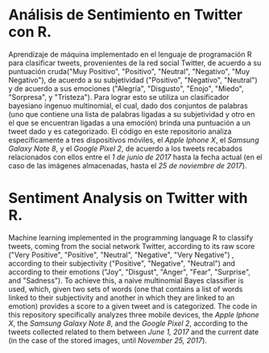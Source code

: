 # Análisis de Sentimiento en Twitter con R.
Aprendizaje de máquina implementado en el lenguaje de programación R para clasificar tweets, provenientes de la red social Twitter, de
acuerdo a su puntuación cruda("Muy Positivo", "Positivo", "Neutral", "Negativo", "Muy Negativo"), de acuerdo a su subjetividad
("Positivo", "Negativo", "Neutral") y de acuerdo a sus emociones ("Alegría", "Disgusto", "Enojo", "Miedo", "Sorpresa", y "Tristeza"). Para lograr esto se utiliza un clasificador bayesiano ingenuo multinomial, el cual, dado dos conjuntos de palabras (uno que contiene una lista de palabras ligadas a su subjetividad y otro en el que se encuentran ligadas a una emoción) brinda una puntuación a un tweet dado y es categorizado. El código en este repositorio analiza específicamente a tres dispositivos móviles, el _Apple Iphone X_, el _Samsung Galaxy Note 8_, y el _Google Pixel 2_, de acuerdo a los tweets recabados relacionados con ellos entre el _1 de junio de 2017_ hasta la fecha actual (en el caso de las imágenes almacenadas, hasta el _25 de noviembre de 2017_). 

# Sentiment Analysis on Twitter with R.
Machine learning implemented in the programming language R to classify tweets, coming from the social network Twitter, according to its raw score ("Very Positive", "Positive", "Neutral", "Negative", "Very Negative") , according to their subjectivity ("Positive", "Negative", "Neutral") and according to their emotions ("Joy", "Disgust", "Anger", "Fear", "Surprise", and "Sadness"). To achieve this, a naive multinomial Bayes classifier is used, which, given two sets of words (one that contains a list of words linked to their subjectivity and another in which they are linked to an emotion) provides a score to a given tweet and is categorized. The code in this repository specifically analyzes three mobile devices, the _Apple Iphone X_, the _Samsung Galaxy Note 8_, and the _Google Pixel 2_, according to the tweets collected related to them between _June 1, 2017_ and the current date (in the case of the stored images, until _November 25, 2017_).
